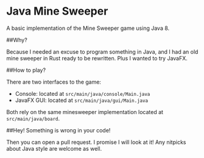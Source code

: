 Java Mine Sweeper
==================

A basic implementation of the Mine Sweeper game using Java 8.

##Why?

Because I needed an excuse to program something in Java, and I had an old mine sweeper in Rust ready to be rewritten.
Plus I wanted to try JavaFX.

##How to play?

There are two interfaces to the game:

* Console: located at `src/main/java/console/Main.java`
* JavaFX GUI: located at `src/main/java/gui/Main.java`

Both rely on the same minesweeper implementation located at `src/main/java/board`.

##Hey! Something is wrong in your code!

Then you can open a pull request. I promise I will look at it! Any nitpicks about Java style are welcome as well.
